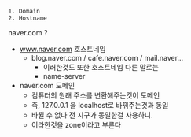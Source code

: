    1. Domain
    2. Hostname

naver.com ?

- www.naver.com 호스트네임
  - blog.naver.com / cafe.naver.com / mail.naver...
    - 이러한것도 또한 호스트네임 다른 말로는
    - name-server
- naver.com 도메인
  - 컴퓨터의 원래 주소를 변환해주는것이 도메인
  - 즉, 127.0.0.1 을 localhost로 바꿔주는것과 동일
  - 바뀔 수 없다 전 지구가 동일한걸 사용하니.
  - 이라한것을 zone이라고 부른다
